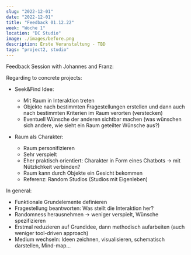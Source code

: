 ```yaml
---
slug: "2022-12-01"
date: "2022-12-01"
title: "Feedback 01.12.22"
week: "Woche 1"
location: "DC Studio"
image: ./images/before.png
description: Erste Veranstaltung - TBD
tags: "project2, studio"
---
```


Feedback Session with Johannes and Franz:

Regarding to concrete projects:
- Seek&Find Idee:
    - Mit Raum in Interaktion treten
    - Objekte nach bestimmten Fragestellungen erstellen und dann auch nach bestimmten Kriterien im Raum verorten (verstecken)
    - Eventuell Wünsche der anderen sichtbar machen (was wünschen sich andere, wie sieht ein Raum geteilter Wünsche aus?)

- Raum als Charakter:
    - Raum personifizieren
    - Sehr verspielt
    - Eher praktisch orientiert: Charakter in Form eines Chatbots -> mit Nützlichkeit verbinden?
    - Raum kann durch Objekte ein Gesicht bekommen
    - Referenz: Random Studios (Studios mit Eigenleben)

In general:
- Funktionale Grundelemente definieren
- Fragestellung beantworten: Was stellt die Interaktion her?
- Randomness herausnehmen -> weniger verspielt, Wünsche spezifizieren
- Erstmal reduzieren auf Grundidee, dann methodisch aufarbeiten (auch weniger tool-driven approach)
- Medium wechseln: Ideen zeichnen, visualisieren, schematisch darstellen, Mind-map...

